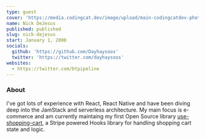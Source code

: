 ```yaml
---
type: guest
cover: 'https://media.codingcat.dev/image/upload/main-codingcatdev-photo/podcast-guest/dayhaysoos'
name: Nick DeJesus
published: published
slug: nick-dejesus
start: January 1, 2000
socials:
  github: 'https://github.com/Dayhaysoos'
  twitter: 'https://twitter.com/dayhaysoos'
websites:
  - https://twitter.com/btpipeline
---
```


### About

I've got lots of experience with React, React Native and have been diving deep into the JamStack and serverless architecture. My main focus is e-commerce and am currently maintaing my first Open Source library [use-shopping-cart](https://github.com/dayhaysoos/use-shopping-cart), a Stripe powered Hooks library for handling shopping cart state and logic.
